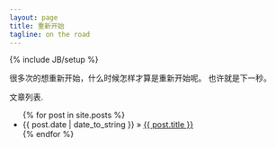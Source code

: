 ```yaml
---
layout: page
title: 重新开始
tagline: on the road
---
```

{% include JB/setup %}

很多次的想重新开始，什么时候怎样才算是重新开始呢。
也许就是下一秒。

文章列表.

<ul class="posts">
  {% for post in site.posts %}
    <li><span>{{ post.date | date_to_string }}</span> &raquo; <a href="{{ BASE_PATH }}{{ post.url }}">{{ post.title }}</a></li>
  {% endfor %}
</ul>
